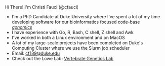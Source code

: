 Hi There! I'm Christi Fauci (@cfauci)

* I'm a PhD Candidate at Duke University where I've spent a lot of my time developing software for our bioinformatics focused code-base [*gonomics*](https://github.com/vertgenlab/gonomics)
* I have experience with Go, R, Bash, C shell, Z shell and Awk
* I've worked in both a Linux environment and on MacOS
* A lot of my large-scale projects have been completed on Duke's Computing Cluster where we use the Slurm job scheduler
* Email: cf189@duke.edu
* Check out the Lowe Lab: [Vertebrate Genetics Lab](http://vertgenlab.org)

